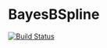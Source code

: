 # BayesBSpline

[![Build Status](https://github.com/oskarhs/BayesBSpline.jl/actions/workflows/CI.yml/badge.svg?branch=master)](https://github.com/oskarhs/BayesBSpline.jl/actions/workflows/CI.yml?query=branch%3Amaster)
